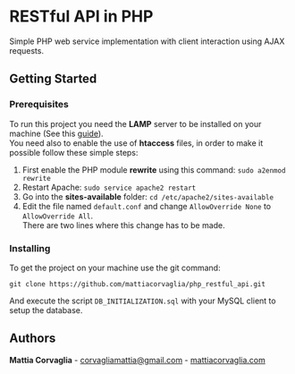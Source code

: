 # RESTful API in PHP

Simple PHP web service implementation with client interaction using AJAX requests.

## Getting Started

### Prerequisites

To run this project you need the **LAMP** server to be installed on your machine (See this [guide](http://www.mattiacorvaglia.com/install_lamp.html)).  
You need also to enable the use of **htaccess** files, in order to make it possible follow these simple steps:

1. First enable the PHP module **rewrite** using this command: `sudo a2enmod rewrite`
2. Restart Apache: `sudo service apache2 restart`
3. Go into the **sites-available** folder: `cd /etc/apache2/sites-available`
4. Edit the file named `default.conf` and change `AllowOverride None` to `AllowOverride All`.  
   There are two lines where this change has to be made.

### Installing

To get the project on your machine use the git command:
```
git clone https://github.com/mattiacorvaglia/php_restful_api.git
```
And execute the script `DB_INITIALIZATION.sql` with your MySQL client to setup the database.

## Authors

**Mattia Corvaglia** - [corvagliamattia@gmail.com](mailto:corvagliamattia@gmail.com) - [mattiacorvaglia.com](http://mattiacorvaglia.com)
